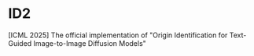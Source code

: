 # ID2
[ICML 2025] The official implementation of "Origin Identification for Text-Guided Image-to-Image Diffusion Models"
